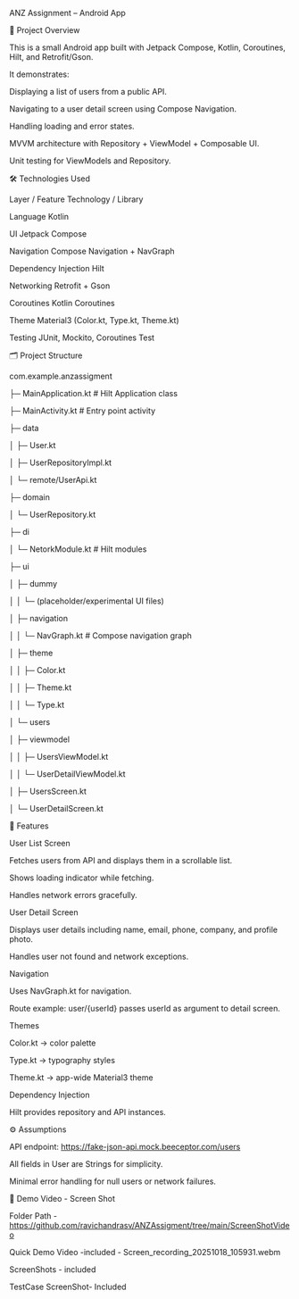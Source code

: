 ANZ Assignment – Android App

📌 Project Overview



This is a small Android app built with Jetpack Compose, Kotlin, Coroutines, Hilt, and Retrofit/Gson.



It demonstrates:



Displaying a list of users from a public API.



Navigating to a user detail screen using Compose Navigation.



Handling loading and error states.



MVVM architecture with Repository + ViewModel + Composable UI.



Unit testing for ViewModels and Repository.





🛠 Technologies Used

Layer / Feature	Technology / Library

Language	Kotlin

UI	Jetpack Compose

Navigation	Compose Navigation + NavGraph

Dependency Injection	Hilt

Networking	Retrofit + Gson

Coroutines	Kotlin Coroutines

Theme	Material3 (Color.kt, Type.kt, Theme.kt)

Testing	JUnit, Mockito, Coroutines Test

🗂 Project Structure

com.example.anzassigment

├─ MainApplication.kt                   # Hilt Application class

├─ MainActivity.kt                      # Entry point activity

├─ data

│  ├─ User.kt

│  ├─ UserRepositoryImpl.kt

│  └─ remote/UserApi.kt

├─ domain

│  └─ UserRepository.kt

├─ di

│  └─ NetorkModule.kt                      # Hilt modules

├─ ui

│  ├─ dummy

│  │  └─ (placeholder/experimental UI files)

│  ├─ navigation

│  │  └─ NavGraph.kt                    # Compose navigation graph

│  ├─ theme

│  │  ├─ Color.kt

│  │  ├─ Theme.kt

│  │  └─ Type.kt

│  └─ users

│     ├─ viewmodel

│     │  ├─ UsersViewModel.kt

│     │  └─ UserDetailViewModel.kt

│     ├─ UsersScreen.kt

│     └─ UserDetailScreen.kt



📱 Features



User List Screen



Fetches users from API and displays them in a scrollable list.



Shows loading indicator while fetching.



Handles network errors gracefully.



User Detail Screen



Displays user details including name, email, phone, company, and profile photo.



Handles user not found and network exceptions.



Navigation



Uses NavGraph.kt for navigation.



Route example: user/{userId} passes userId as argument to detail screen.



Themes



Color.kt → color palette



Type.kt → typography styles



Theme.kt → app-wide Material3 theme



Dependency Injection



Hilt provides repository and API instances.



⚙️ Assumptions



API endpoint: https://fake-json-api.mock.beeceptor.com/users



All fields in User are Strings for simplicity.



Minimal error handling for null users or network failures.







🎥 Demo Video - Screen Shot



Folder Path - https://github.com/ravichandrasv/ANZAssigment/tree/main/ScreenShotVideo



Quick Demo Video -included -  Screen\_recording\_20251018\_105931.webm

ScreenShots  - included

TestCase ScreenShot- Included

